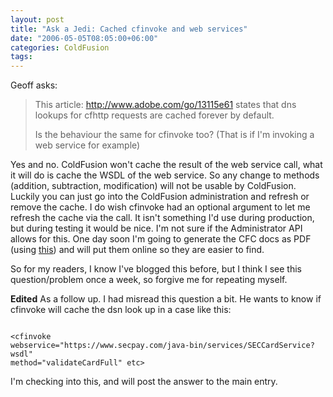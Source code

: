 ```yaml
---
layout: post
title: "Ask a Jedi: Cached cfinvoke and web services"
date: "2006-05-05T08:05:00+06:00"
categories: ColdFusion 
tags: 
---
```


Geoff asks:

<blockquote>
This article: <a href="http://www.adobe.com/go/13115e61">http://www.adobe.com/go/13115e61</a> 
states that dns lookups for cfhttp requests are cached forever by default.

Is the behaviour the same for cfinvoke too?
(That is if I'm invoking a web service for example)
</blockquote>
<!--more-->
Yes and no. ColdFusion won't cache the result of the web service call, what it will do is cache the WSDL of the web service. So any change to methods (addition, subtraction, modification) will not be usable by ColdFusion. Luckily you can just go into the ColdFusion administration and refresh or remove the cache. I do wish cfinvoke had an optional argument to let me refresh the cache via the call. It isn't something I'd use during production, but during testing it would be nice. I'm not sure if the Administrator API allows for this. One day soon I'm going to generate the CFC docs as PDF (using <a href="http://www.cflib.org/udf.cfm?ID=1332">this</a>) and will put them online so they are easier to find. 

So for my readers, I know I've blogged this before, but I think I see this question/problem once a week, so forgive me for repeating myself.

<b>Edited</b> As a follow up. I had misread this question a bit. He wants to know if cfinvoke will cache the dsn look up in a case like this:

<code>
&lt;cfinvoke
webservice="https://www.secpay.com/java-bin/services/SECCardService?wsdl"
method="validateCardFull" etc&gt;
</code>

I'm checking into this, and will post the answer to the main entry.